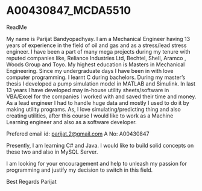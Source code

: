 # A00430847_MCDA5510
ReadMe

My name is Parijat Bandyopadhyay. I am a Mechanical Engineer having 13 years of experience in the field of oil and gas and as a stress/lead stress engineer. I have been a part of many mega projects during my tenure with reputed companies like, Reliance Industries Ltd, Bechtel, Shell, Aramco , Woods Group and Toyo. My highest education is Masters in Mechanical Engineering.
Since my undergraduate days I have been in with love computer programming. I learnt C during bachelors. During my master’s thesis I developed a pump simulation model in MATLAB and Simulink. In last 13 years I have developed may in-house utility sheets/software in VBA/Excel for the companies I worked with and saved their time and money.
As a lead engineer I had to handle huge data and mostly I used to do it by making utility programs. As, I love simulating/predicting thing and also creating utilities, after this course I would like to work as a Machine Learning engineer and also as a software developer.

Prefered email id: parijat.2@gmail.com
A No: A00430847

Presently, I am learning C# and Java. I would like to build solid concepts on these two and also in MySQL Server.

I am looking for your encouragement and help to unleash my passion for programming and justify my decision to switch in this field.

Best Regards
Parijat

